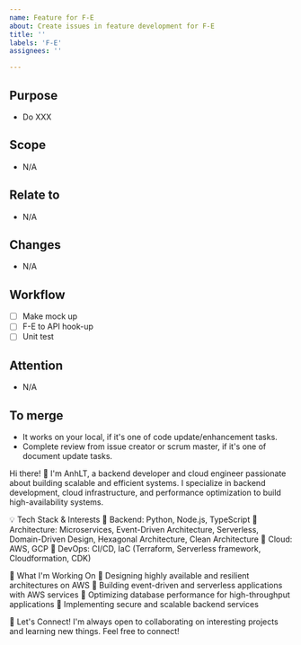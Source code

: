 ```yaml
---
name: Feature for F-E
about: Create issues in feature development for F-E
title: ''
labels: 'F-E'
assignees: ''

---
```


## Purpose
- Do XXX 

## Scope
- N/A

## Relate to
- N/A

## Changes
- N/A

## Workflow
- [ ] Make mock up
- [ ] F-E to API hook-up
- [ ] Unit test

## Attention
- N/A

## To merge 
- It works on your local, if it's one of code update/enhancement tasks.
- Complete review from issue creator or scrum master, if it's one of document update tasks.

Hi there! 👋
I'm AnhLT, a backend developer and cloud engineer passionate about building scalable and efficient systems. I specialize in backend development, cloud infrastructure, and performance optimization to build high-availability systems.

💡 Tech Stack & Interests
🔹 Backend: Python, Node.js, TypeScript
🔹 Architecture: Microservices, Event-Driven Architecture, Serverless, Domain-Driven Design, Hexagonal Architecture, Clean Architecture
🔹 Cloud: AWS, GCP
🔹 DevOps: CI/CD, IaC (Terraform, Serverless framework, Cloudformation, CDK)

🚀 What I'm Working On
🔹 Designing highly available and resilient architectures on AWS
🔹 Building event-driven and serverless applications with AWS services
🔹 Optimizing database performance for high-throughput applications
🔹 Implementing secure and scalable backend services

🔗 Let's Connect!
I'm always open to collaborating on interesting projects and learning new things. Feel free to connect!
